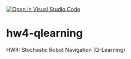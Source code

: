 [![Open in Visual Studio Code](https://classroom.github.com/assets/open-in-vscode-f059dc9a6f8d3a56e377f745f24479a46679e63a5d9fe6f495e02850cd0d8118.svg)](https://classroom.github.com/online_ide?assignment_repo_id=6597221&assignment_repo_type=AssignmentRepo)
# hw4-qlearning
HW4: Stochastic Robot Navigation (Q-Learning)
